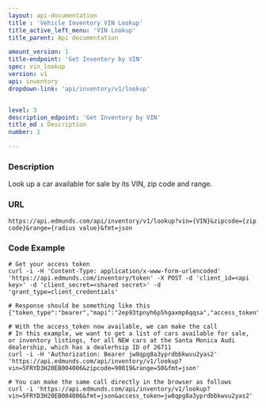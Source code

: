 ```yaml
---
layout: api-documentation
title : 'Vehicle Inventory VIN Lookup'
title_active_left_menu: 'VIN Lookup'
title_parent: Api documentation

amount_version: 1
title-endpoint: 'Get Inventory by VIN'
spec: vin_lookup
version: v1
api: inventory
dropdown-link: 'api/inventory/v1/lookup'


level: 3
description_edpoint: 'Get Inventory by VIN'
title_md : Description
number: 1

---
```


### Description

Look up a car available for sale by its VIN, zip code and range.

### URL

	https://api.edmunds.com/api/inventory/v1/lookup?vin={VIN}&zipcode={zip code}&range={radius value}&fmt=json
	
### Code Example

	# Get your access token
	curl -i -H 'Content-Type: application/x-www-form-urlencoded' 'https://api.edmunds.com/inventory/token' -X POST -d 'client_id=<api key>' -d 'client_secret=<shared secret>' -d 'grant_type=client_credentials'
	
	# Response should be something like this
	{"token_type":"bearer","mapi":"2ep93tpnyh6p5hgaxmp6qqsa","access_token":"jw8qpg8a3yprdbbkwvu2yas2","expires_in":3600}
	
	# With the access_token now available, we can make the call
	# In this example, we want to get a list of cars available for sale, or inventory listings, for all NEW cars at the Santa Monica Audi dealership, which has a dealerhsip ID of 26711
	curl -i -H 'Authorization: Bearer jw8qpg8a3yprdbbkwvu2yas2' 'https://api.edmunds.com/api/inventory/v1/lookup?vin=5FRYD3H20EB004006&zipcode=90019&range=50&fmt=json'
	
	# You can make the same call directly in the browser as follows
	curl -i 'https://api.edmunds.com/api/inventory/v1/lookup?vin=5FRYD3H20EB004006&fmt=json&access_token=jw8qpg8a3yprdbbkwvu2yas2'
	
